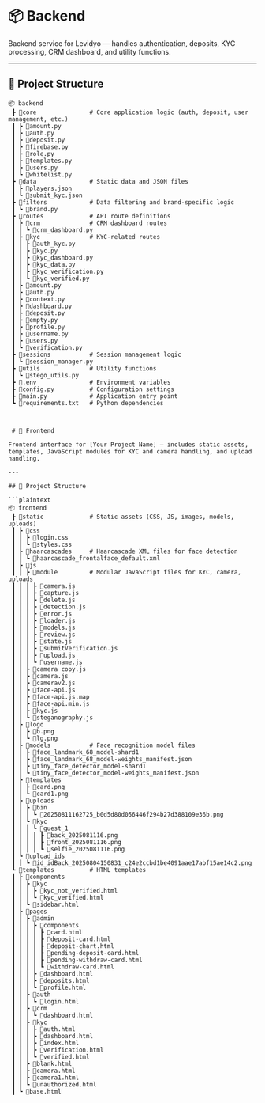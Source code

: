 # 📦 Backend

Backend service for Levidyo — handles authentication, deposits, KYC processing, CRM dashboard, and utility functions.

---

## 📂 Project Structure

```plaintext
📦 backend
 ┣ 📂core               # Core application logic (auth, deposit, user management, etc.)
 ┃ ┣ 📜amount.py
 ┃ ┣ 📜auth.py
 ┃ ┣ 📜deposit.py
 ┃ ┣ 📜firebase.py
 ┃ ┣ 📜role.py
 ┃ ┣ 📜templates.py
 ┃ ┣ 📜users.py
 ┃ ┗ 📜whitelist.py
 ┣ 📂data               # Static data and JSON files
 ┃ ┣ 📜players.json
 ┃ ┗ 📜submit_kyc.json
 ┣ 📂filters            # Data filtering and brand-specific logic
 ┃ ┗ 📜brand.py
 ┣ 📂routes             # API route definitions
 ┃ ┣ 📂crm              # CRM dashboard routes
 ┃ ┃ ┗ 📜crm_dashboard.py
 ┃ ┣ 📂kyc              # KYC-related routes
 ┃ ┃ ┣ 📜auth_kyc.py
 ┃ ┃ ┣ 📜kyc.py
 ┃ ┃ ┣ 📜kyc_dashboard.py
 ┃ ┃ ┣ 📜kyc_data.py
 ┃ ┃ ┣ 📜kyc_verification.py
 ┃ ┃ ┗ 📜kyc_verified.py
 ┃ ┣ 📜amount.py
 ┃ ┣ 📜auth.py
 ┃ ┣ 📜context.py
 ┃ ┣ 📜dashboard.py
 ┃ ┣ 📜deposit.py
 ┃ ┣ 📜empty.py
 ┃ ┣ 📜profile.py
 ┃ ┣ 📜username.py
 ┃ ┣ 📜users.py
 ┃ ┗ 📜verification.py
 ┣ 📂sessions           # Session management logic
 ┃ ┗ 📜session_manager.py
 ┣ 📂utils              # Utility functions
 ┃ ┗ 📜stego_utils.py
 ┣ 📜.env               # Environment variables
 ┣ 📜config.py          # Configuration settings
 ┣ 📜main.py            # Application entry point
 ┗ 📜requirements.txt   # Python dependencies



 # 🎨 Frontend

Frontend interface for [Your Project Name] — includes static assets, templates, JavaScript modules for KYC and camera handling, and upload handling.

---

## 📂 Project Structure

```plaintext
📦 frontend
 ┣ 📂static             # Static assets (CSS, JS, images, models, uploads)
 ┃ ┣ 📂css
 ┃ ┃ ┣ 📜login.css
 ┃ ┃ ┗ 📜styles.css
 ┃ ┣ 📂haarcascades     # Haarcascade XML files for face detection
 ┃ ┃ ┗ 📜haarcascade_frontalface_default.xml
 ┃ ┣ 📂js
 ┃ ┃ ┣ 📂module         # Modular JavaScript files for KYC, camera, uploads
 ┃ ┃ ┃ ┣ 📜camera.js
 ┃ ┃ ┃ ┣ 📜capture.js
 ┃ ┃ ┃ ┣ 📜delete.js
 ┃ ┃ ┃ ┣ 📜detection.js
 ┃ ┃ ┃ ┣ 📜error.js
 ┃ ┃ ┃ ┣ 📜loader.js
 ┃ ┃ ┃ ┣ 📜models.js
 ┃ ┃ ┃ ┣ 📜review.js
 ┃ ┃ ┃ ┣ 📜state.js
 ┃ ┃ ┃ ┣ 📜submitVerification.js
 ┃ ┃ ┃ ┣ 📜upload.js
 ┃ ┃ ┃ ┗ 📜username.js
 ┃ ┃ ┣ 📜camera copy.js
 ┃ ┃ ┣ 📜camera.js
 ┃ ┃ ┣ 📜camerav2.js
 ┃ ┃ ┣ 📜face-api.js
 ┃ ┃ ┣ 📜face-api.js.map
 ┃ ┃ ┣ 📜face-api.min.js
 ┃ ┃ ┣ 📜kyc.js
 ┃ ┃ ┗ 📜steganography.js
 ┃ ┣ 📂logo
 ┃ ┃ ┣ 📜b.png
 ┃ ┃ ┗ 📜lg.png
 ┃ ┣ 📂models           # Face recognition model files
 ┃ ┃ ┣ 📜face_landmark_68_model-shard1
 ┃ ┃ ┣ 📜face_landmark_68_model-weights_manifest.json
 ┃ ┃ ┣ 📜tiny_face_detector_model-shard1
 ┃ ┃ ┗ 📜tiny_face_detector_model-weights_manifest.json
 ┃ ┣ 📂templates
 ┃ ┃ ┣ 📜card.png
 ┃ ┃ ┗ 📜card1.png
 ┃ ┣ 📂uploads
 ┃ ┃ ┣ 📂bin
 ┃ ┃ ┃ ┗ 📜20250811162725_b0d5d80d056446f294b27d388109e36b.png
 ┃ ┃ ┗ 📂kyc
 ┃ ┃ ┃ ┗ 📂guest_1
 ┃ ┃ ┃ ┃ ┣ 📜back_2025081116.png
 ┃ ┃ ┃ ┃ ┣ 📜front_2025081116.png
 ┃ ┃ ┃ ┃ ┗ 📜selfie_2025081116.png
 ┃ ┗ 📂upload_ids
 ┃ ┃ ┗ 📜id_idBack_20250804150831_c24e2ccbd1be4091aae17abf15ae14c2.png
 ┗ 📂templates          # HTML templates
 ┃ ┣ 📂components
 ┃ ┃ ┣ 📂kyc
 ┃ ┃ ┃ ┣ 📜kyc_not_verified.html
 ┃ ┃ ┃ ┗ 📜kyc_verified.html
 ┃ ┃ ┗ 📜sidebar.html
 ┃ ┣ 📂pages
 ┃ ┃ ┣ 📂admin
 ┃ ┃ ┃ ┣ 📂components
 ┃ ┃ ┃ ┃ ┣ 📜card.html
 ┃ ┃ ┃ ┃ ┣ 📜deposit-card.html
 ┃ ┃ ┃ ┃ ┣ 📜deposit-chart.html
 ┃ ┃ ┃ ┃ ┣ 📜pending-deposit-card.html
 ┃ ┃ ┃ ┃ ┣ 📜pending-withdraw-card.html
 ┃ ┃ ┃ ┃ ┗ 📜withdraw-card.html
 ┃ ┃ ┃ ┣ 📜dashboard.html
 ┃ ┃ ┃ ┣ 📜deposits.html
 ┃ ┃ ┃ ┗ 📜profile.html
 ┃ ┃ ┣ 📂auth
 ┃ ┃ ┃ ┗ 📜login.html
 ┃ ┃ ┣ 📂crm
 ┃ ┃ ┃ ┗ 📜dashboard.html
 ┃ ┃ ┣ 📂kyc
 ┃ ┃ ┃ ┣ 📜auth.html
 ┃ ┃ ┃ ┣ 📜dashboard.html
 ┃ ┃ ┃ ┣ 📜index.html
 ┃ ┃ ┃ ┣ 📜verification.html
 ┃ ┃ ┃ ┗ 📜verified.html
 ┃ ┃ ┣ 📜blank.html
 ┃ ┃ ┣ 📜camera.html
 ┃ ┃ ┣ 📜camera1.html
 ┃ ┃ ┗ 📜unauthorized.html
 ┃ ┗ 📜base.html

